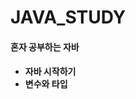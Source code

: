 # JAVA_STUDY
<h4>혼자 공부하는 자바<h4>
  <ul>
    <li>자바 시작하기</li>
    <li>변수와 타입</li>
  </ul>
<!--
<h3> Dos 명령어</h3>
dir -> 파일 목록 조회
cd -> 파일 들어감
ipconfig -> ip 주소 확
-->
